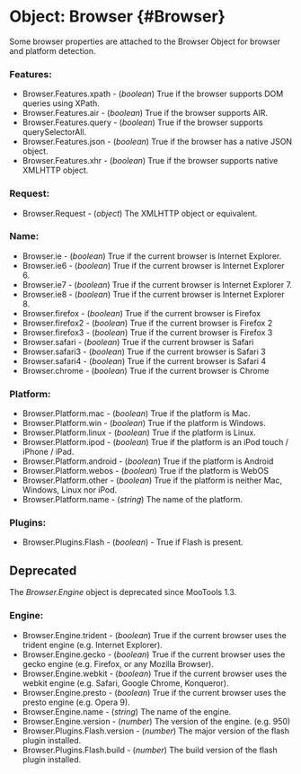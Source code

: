 Object: Browser {#Browser}
==========================

Some browser properties are attached to the Browser Object for browser and platform detection.

### Features:

* Browser.Features.xpath - (*boolean*) True if the browser supports DOM queries using XPath.
* Browser.Features.air - (*boolean*)  True if the browser supports AIR.
* Browser.Features.query - (*boolean*) True if the browser supports querySelectorAll.
* Browser.Features.json - (*boolean*) True if the browser has a native JSON object.
* Browser.Features.xhr - (*boolean*) True if the browser supports native XMLHTTP object.

### Request:

* Browser.Request - (*object*) The XMLHTTP object or equivalent.

### Name:

* Browser.ie - (*boolean*) True if the current browser is Internet Explorer.
* Browser.ie6 - (*boolean*) True if the current browser is Internet Explorer 6.
* Browser.ie7 - (*boolean*) True if the current browser is Internet Explorer 7.
* Browser.ie8 - (*boolean*) True if the current browser is Internet Explorer 8.
* Browser.firefox - (*boolean*) True if the current browser is Firefox
* Browser.firefox2 - (*boolean*) True if the current browser is Firefox 2
* Browser.firefox3 - (*boolean*) True if the current browser is Firefox 3
* Browser.safari - (*boolean*) True if the current browser is Safari
* Browser.safari3 - (*boolean*) True if the current browser is Safari 3
* Browser.safari4 - (*boolean*) True if the current browser is Safari 4
* Browser.chrome - (*boolean*) True if the current browser is Chrome

### Platform:

* Browser.Platform.mac - (*boolean*) True if the platform is Mac.
* Browser.Platform.win - (*boolean*) True if the platform is Windows.
* Browser.Platform.linux - (*boolean*) True if the platform is Linux.
* Browser.Platform.ipod - (*boolean*) True if the platform is an iPod touch / iPhone / iPad.
* Browser.Platform.android - (*boolean*) True if the platform is Android
* Browser.Platform.webos - (*boolean*) True if the platform is WebOS
* Browser.Platform.other - (*boolean*) True if the platform is neither Mac, Windows, Linux nor iPod.
* Browser.Platform.name - (*string*) The name of the platform.

### Plugins:

* Browser.Plugins.Flash - (*boolean*) - True if Flash is present.

Deprecated
----------

The *Browser.Engine* object is deprecated since MooTools 1.3.

### Engine:

* Browser.Engine.trident - (*boolean*) True if the current browser uses the trident engine (e.g. Internet Explorer).
* Browser.Engine.gecko - (*boolean*) True if the current browser uses the gecko engine (e.g. Firefox, or any Mozilla Browser).
* Browser.Engine.webkit - (*boolean*) True if the current browser uses the webkit engine (e.g. Safari, Google Chrome, Konqueror).
* Browser.Engine.presto - (*boolean*) True if the current browser uses the presto engine (e.g. Opera 9).
* Browser.Engine.name - (*string*) The name of the engine.
* Browser.Engine.version - (*number*) The version of the engine. (e.g. 950)
* Browser.Plugins.Flash.version - (*number*) The major version of the flash plugin installed.
* Browser.Plugins.Flash.build - (*number*) The build version of the flash plugin installed.
